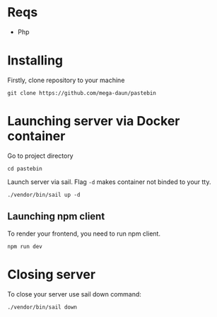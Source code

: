 # Reqs

- Php

# Installing

Firstly, clone repository to your machine

```
git clone https://github.com/mega-daun/pastebin
```

# Launching server via Docker container

Go to project directory

```
cd pastebin
```

Launch server via sail. Flag `-d` makes container not binded to your tty.
```
./vendor/bin/sail up -d
```

## Launching npm client

To render your frontend, you need to run npm client.
```
npm run dev
```

# Closing server

To close your server use sail down command:
```
./vendor/bin/sail down
```
